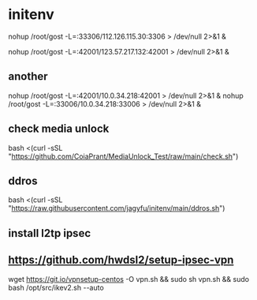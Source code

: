 # initenv


nohup /root/gost -L=:33306/112.126.115.30:3306 > /dev/null 2>&1 &

nohup /root/gost -L=:42001/123.57.217.132:42001 > /dev/null 2>&1 &


## another
nohup /root/gost -L=:42001/10.0.34.218:42001 > /dev/null 2>&1 &
nohup /root/gost -L=:33006/10.0.34.218:33006 > /dev/null 2>&1 &


## check media unlock
bash <(curl -sSL "https://github.com/CoiaPrant/MediaUnlock_Test/raw/main/check.sh")

## ddros
bash <(curl -sSL "https://raw.githubusercontent.com/jagyfu/initenv/main/ddros.sh")

## install l2tp ipsec 
## https://github.com/hwdsl2/setup-ipsec-vpn
wget https://git.io/vpnsetup-centos -O vpn.sh && sudo sh vpn.sh && sudo bash /opt/src/ikev2.sh --auto

